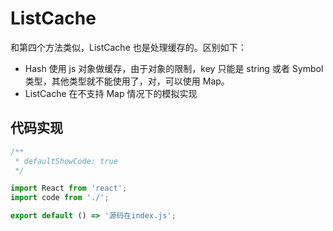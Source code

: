 # ListCache

和第四个方法类似，ListCache 也是处理缓存的。区别如下：

- Hash 使用 js 对象做缓存，由于对象的限制，key 只能是 string 或者 Symbol 类型，其他类型就不能使用了，对，可以使用 Map。
- ListCache 在不支持 Map 情况下的模拟实现

## 代码实现

```jsx
/**
 * defaultShowCode: true
 */

import React from 'react';
import code from './';

export default () => '源码在index.js';
```
